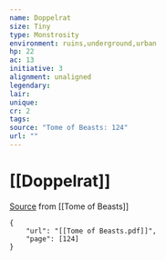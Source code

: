 ```yaml
---
name: Doppelrat
size: Tiny
type: Monstrosity
environment: ruins,underground,urban
hp: 22
ac: 13
initiative: 3
alignment: unaligned
legendary: 
lair: 
unique: 
cr: 2
tags: 
source: "Tome of Beasts: 124"
url: ""
---
```

# [[Doppelrat]]

[Source](zotero://open-pdf/library/items/ULEQWHJM?page=124) from [[Tome of Beasts]]

```pdf
{
	"url": "[[Tome of Beasts.pdf]]",
	"page": [124]
}
```

